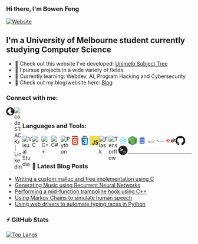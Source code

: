 ### Hi there, I'm Bowen Feng

[![Website](https://img.shields.io/website?label=bowenfeng.tech&style=for-the-badge&url=https%3A%2F%2Fbowenfeng.tech)](https://bowenfeng.tech)

## I'm a University of Melbourne student currently studying Computer Science

- 🔭 Check out this website I've developed: [Unimelb Subject Tree](https://unimelbtree.github.io/)
- 🌱 I pursue projects in a wide variety of fields.
- 👯 Currently learning: Webdev, AI, Program Hacking and Cybersecurity
- 🥅 Check out my blog/website here: [Blog](https://bowenfeng.tech)

### Connect with me:

[<img align="left" alt="https://bowenfeng.tech" width="22px" src="https://raw.githubusercontent.com/iconic/open-iconic/master/svg/globe.svg" />](https://bowenfeng.tech)
[<img align="left" alt="codeSTACKr | LinkedIn" width="22px" src="https://cdn.jsdelivr.net/npm/simple-icons@v3/icons/linkedin.svg" />](https://www.linkedin.com/in/bowen-feng-a52758213/)

<br />

### Languages and Tools:

<img align="left" alt="Visual Studio" width="26px" src="https://1000logos.net/wp-content/uploads/2020/08/Visual-Studio-Logo.png" />
<img align="left" alt="C" width="26px" src="https://upload.wikimedia.org/wikipedia/commons/1/19/C_Logo.png" />
<img align="left" alt="C++" width="26px" src="https://upload.wikimedia.org/wikipedia/commons/thumb/1/18/ISO_C%2B%2B_Logo.svg/1200px-ISO_C%2B%2B_Logo.svg.png" />
<img align="left" alt="C#" width="26px" src="https://seeklogo.com/images/C/c-sharp-c-logo-02F17714BA-seeklogo.com.png" />
<img align="left" alt="Python" width="26px" src="https://upload.wikimedia.org/wikipedia/commons/thumb/c/c3/Python-logo-notext.svg/1200px-Python-logo-notext.svg.png" />
<img align="left" alt="HTML5" width="26px" src="https://raw.githubusercontent.com/github/explore/80688e429a7d4ef2fca1e82350fe8e3517d3494d/topics/html/html.png" />
<img align="left" alt="CSS3" width="26px" src="https://raw.githubusercontent.com/github/explore/80688e429a7d4ef2fca1e82350fe8e3517d3494d/topics/css/css.png" />
<img align="left" alt="JavaScript" width="26px" src="https://raw.githubusercontent.com/github/explore/80688e429a7d4ef2fca1e82350fe8e3517d3494d/topics/javascript/javascript.png" />
<img align="left" alt="Flask" width="26px" src="https://www.seekpng.com/png/detail/875-8753366_flask-framework-logo-svg.png" />
<img align="left" alt="Tensorflow" width="26px" src="https://upload.wikimedia.org/wikipedia/commons/thumb/2/2d/Tensorflow_logo.svg/1200px-Tensorflow_logo.svg.png" />
<img align="left" alt="React" width="26px" src="https://raw.githubusercontent.com/github/explore/80688e429a7d4ef2fca1e82350fe8e3517d3494d/topics/react/react.png" />
<img align="left" alt="Node.js" width="26px" src="https://raw.githubusercontent.com/github/explore/80688e429a7d4ef2fca1e82350fe8e3517d3494d/topics/nodejs/nodejs.png" />
<img align="left" alt="SQL" width="26px" src="https://raw.githubusercontent.com/github/explore/80688e429a7d4ef2fca1e82350fe8e3517d3494d/topics/sql/sql.png" />
<img align="left" alt="MySQL" width="26px" src="https://raw.githubusercontent.com/github/explore/80688e429a7d4ef2fca1e82350fe8e3517d3494d/topics/mysql/mysql.png" />
<img align="left" alt="MongoDB" width="26px" src="https://raw.githubusercontent.com/github/explore/80688e429a7d4ef2fca1e82350fe8e3517d3494d/topics/mongodb/mongodb.png" />
<img align="left" alt="Git" width="26px" src="https://raw.githubusercontent.com/github/explore/80688e429a7d4ef2fca1e82350fe8e3517d3494d/topics/git/git.png" />
<img align="left" alt="GitHub" width="26px" src="https://raw.githubusercontent.com/github/explore/78df643247d429f6cc873026c0622819ad797942/topics/github/github.png" />
<img align="left" alt="Terminal" width="26px" src="https://raw.githubusercontent.com/github/explore/80688e429a7d4ef2fca1e82350fe8e3517d3494d/topics/terminal/terminal.png" />

<br />
<br />

---

### 📕 Latest Blog Posts
<!-- BLOG-POST-LIST:START -->
- [Writing a custom malloc and free implementation using C](https://www.bowenfeng.tech/projects/dynamic%20memory/2021/10/15/custom-malloc.html)
- [Generating Music using Recurrent Neural Networks](https://www.bowenfeng.tech/projects/ai/2021/09/29/musegen.html)
- [Performing a mid-function trampoline hook using C++](https://www.bowenfeng.tech/projects/reverse%20engineering/2020/05/13/midfunction-hooking.html)
- [Using Markov Chains to simulate human speech](https://www.bowenfeng.tech/projects/nlp/2020/01/17/markov-chatbot.html)
- [Using web drivers to automate typing races in Python](https://www.bowenfeng.tech/projects/web%20automation/2019/09/18/typeracer-hack.html)
<!-- BLOG-POST-LIST:END -->

### ⚡ GitHub Stats
[![Top Langs](https://github-readme-stats.vercel.app/api/top-langs/?username=thebowenfeng&langs_count=8)](https://github.com/anuraghazra/github-readme-stats)
